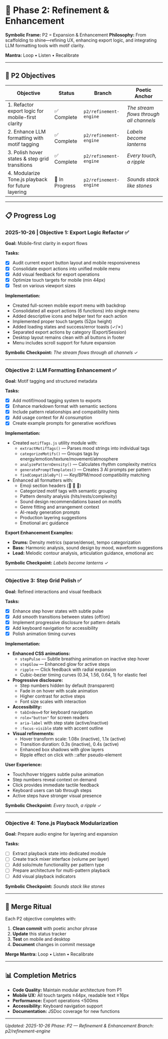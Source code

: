 # 🌊 Phase 2: Refinement & Enhancement

**Symbolic Frame:** P2 = Expansion & Enhancement
**Philosophy:** From scaffolding to shine—refining UX, enhancing export logic, and integrating LLM formatting tools with motif clarity.

**Mantra:** Loop • Listen • Recalibrate

---

## 🎯 P2 Objectives

| Objective | Status | Branch | Poetic Anchor |
|-----------|--------|--------|---------------|
| 1. Refactor export logic for mobile-first clarity | ✅ Complete | `p2/refinement-engine` | _The stream flows through all channels_ |
| 2. Enhance LLM formatting with motif tagging | ✅ Complete | `p2/refinement-engine` | _Labels become lanterns_ |
| 3. Polish hover states & step grid transitions | ✅ Complete | `p2/refinement-engine` | _Every touch, a ripple_ |
| 4. Modularize Tone.js playback for future layering | 🔄 In Progress | `p2/refinement-engine` | _Sounds stack like stones_ |

---

## 📋 Progress Log

### 2025-10-26 | Objective 1: Export Logic Refactor ✅

**Goal:** Mobile-first clarity in export flows

**Tasks:**
- [x] Audit current export button layout and mobile responsiveness
- [x] Consolidate export actions into unified mobile menu
- [x] Add visual feedback for export operations
- [x] Optimize touch targets for mobile (min 44px)
- [x] Test on various viewport sizes

**Implementation:**
- Created full-screen mobile export menu with backdrop
- Consolidated all export actions (6 functions) into single menu
- Added descriptive icons and helper text for each action
- Implemented proper touch targets (52px height)
- Added loading states and success/error toasts (✓/✗)
- Separated export actions by category (Export/Session)
- Desktop layout remains clean with all buttons in footer
- Menu includes scroll support for future expansion

**Symbolic Checkpoint:** _The stream flows through all channels_ ✓

---

### Objective 2: LLM Formatting Enhancement ✅

**Goal:** Motif tagging and structured metadata

**Tasks:**
- [x] Add motif/mood tagging system to exports
- [x] Enhance markdown format with semantic sections
- [x] Include pattern relationships and compatibility hints
- [x] Add usage context for AI consumption
- [x] Create example prompts for generative workflows

**Implementation:**
- Created `motifTags.js` utility module with:
  - `extractMotifTags()` — Parses mood strings into individual tags
  - `categorizeMotifs()` — Groups tags by energy/emotion/texture/movement/atmosphere
  - `analyzePatternDensity()` — Calculates rhythm complexity metrics
  - `generatePromptTemplates()` — Creates 3 AI prompts per pattern
  - `findCompatibleBy*()` — Key/BPM/mood compatibility matching
- Enhanced all formatters with:
  - Emoji section headers (🥁 🎸 🎹)
  - Categorized motif tags with semantic grouping
  - Pattern density analysis (hits/rests/complexity)
  - Sound design recommendations based on motifs
  - Genre fitting and arrangement context
  - AI-ready generation prompts
  - Production layering suggestions
  - Emotional arc guidance

**Export Enhancement Examples:**
- **Drums:** Density metrics (sparse/dense), tempo categorization
- **Bass:** Harmonic analysis, sound design by mood, waveform suggestions
- **Lead:** Melodic contour analysis, articulation guidance, emotional arc

**Symbolic Checkpoint:** _Labels become lanterns_ ✓

---

### Objective 3: Step Grid Polish ✅

**Goal:** Refined interactions and visual feedback

**Tasks:**
- [x] Enhance step hover states with subtle pulse
- [x] Add smooth transitions between states (off/on)
- [x] Implement progressive disclosure for pattern details
- [x] Add keyboard navigation for accessibility
- [x] Polish animation timing curves

**Implementation:**
- **Enhanced CSS animations:**
  - `stepPulse` — Subtle breathing animation on inactive step hover
  - `stepGlow` — Enhanced glow for active steps
  - `ripple` — Click feedback with radial expansion
  - Cubic-bezier timing curves (0.34, 1.56, 0.64, 1) for elastic feel
- **Progressive disclosure:**
  - Step numbers hidden by default (transparent)
  - Fade in on hover with scale animation
  - Higher contrast for active steps
  - Font size scales with interaction
- **Accessibility:**
  - `tabIndex=0` for keyboard navigation
  - `role="button"` for screen readers
  - `aria-label` with step state (active/inactive)
  - `:focus-visible` state with accent outline
- **Visual refinements:**
  - Hover transform scale: 1.08x (inactive), 1.1x (active)
  - Transition duration: 0.3s (inactive), 0.4s (active)
  - Enhanced box shadows with glow layers
  - Ripple effect on click with ::after pseudo-element

**User Experience:**
- Touch/hover triggers subtle pulse animation
- Step numbers reveal context on demand
- Click provides immediate tactile feedback
- Keyboard users can tab through steps
- Active steps have stronger visual presence

**Symbolic Checkpoint:** _Every touch, a ripple_ ✓

---

### Objective 4: Tone.js Playback Modularization

**Goal:** Prepare audio engine for layering and expansion

**Tasks:**
- [ ] Extract playback state into dedicated module
- [ ] Create track mixer interface (volume per layer)
- [ ] Add solo/mute functionality per pattern type
- [ ] Prepare architecture for multi-pattern playback
- [ ] Add visual playback indicators

**Symbolic Checkpoint:** _Sounds stack like stones_

---

## 🌟 Merge Ritual

Each P2 objective completes with:
1. **Clean commit** with poetic anchor phrase
2. **Update** this status tracker
3. **Test** on mobile and desktop
4. **Document** changes in commit message

**Merge Mantra:** Loop • Listen • Recalibrate

---

## 📊 Completion Metrics

- **Code Quality:** Maintain modular architecture from P1
- **Mobile UX:** All touch targets ≥44px, readable text ≥16px
- **Performance:** Export operations <500ms
- **Accessibility:** Keyboard navigation support
- **Documentation:** JSDoc coverage for new functions

---

_Updated: 2025-10-26_
_Phase: P2 — Refinement & Enhancement_
_Branch: p2/refinement-engine_
